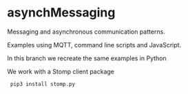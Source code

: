 # asynchMessaging
Messaging and asynchronous communication patterns. 

Examples using MQTT, command line scripts and JavaScript.

In this branch we recreate the same examples in Python

We work with a Stomp client package 

     pip3 install stomp.py

     